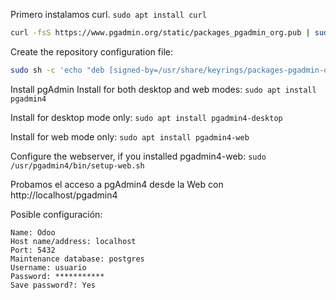 Primero instalamos curl.
`sudo apt install curl`	
```bash
curl -fsS https://www.pgadmin.org/static/packages_pgadmin_org.pub | sudo gpg --dearmor -o /usr/share/keyrings/packages-pgadmin-org.gpg
```

Create the repository configuration file:
```bash
sudo sh -c 'echo "deb [signed-by=/usr/share/keyrings/packages-pgadmin-org.gpg] https://ftp.postgresql.org/pub/pgadmin/pgadmin4/apt/$(lsb_rele ase -cs) pgadmin4 main" > /etc/apt/sources.list.d/pgadmin4.list && apt update'
```

Install pgAdmin
Install for both desktop and web modes:
	`sudo apt install pgadmin4`

Install for desktop mode only:
	`sudo apt install pgadmin4-desktop`

Install for web mode only:
	`sudo apt install pgadmin4-web`

Configure the webserver, if you installed pgadmin4-web:
	`sudo /usr/pgadmin4/bin/setup-web.sh`

Probamos el acceso a pgAdmin4 desde la Web con http://localhost/pgadmin4

Posible configuración:

	Name: Odoo
	Host name/address: localhost
	Port: 5432
	Maintenance database: postgres
	Username: usuario
	Password: ***********
	Save password?: Yes
